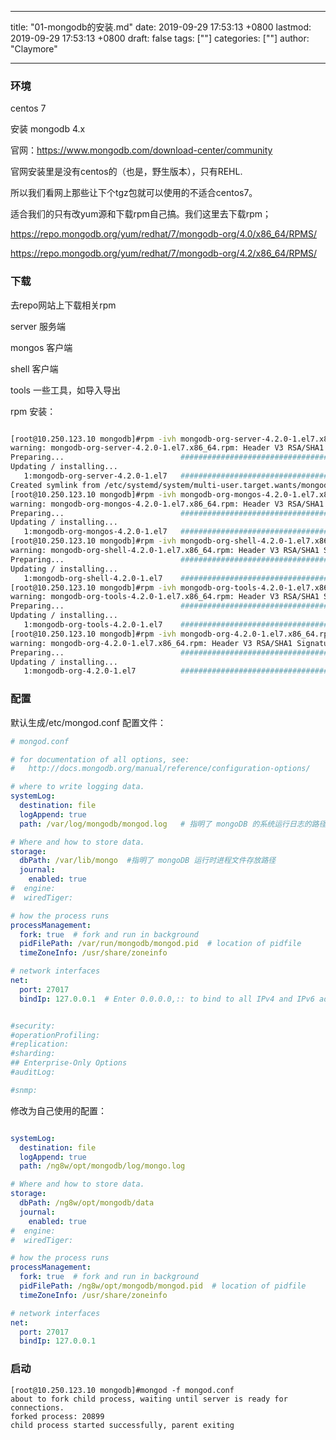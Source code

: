 
---
title: "01-mongodb的安装.md"
date: 2019-09-29 17:53:13 +0800
lastmod: 2019-09-29 17:53:13 +0800
draft: false
tags: [""]
categories: [""]
author: "Claymore"

---
### 环境

centos 7

安装 mongodb 4.x

官网：https://www.mongodb.com/download-center/community

官网安装里是没有centos的（也是，野生版本），只有REHL.



所以我们看网上那些让下个tgz包就可以使用的不适合centos7。

适合我们的只有改yum源和下载rpm自己搞。我们这里去下载rpm；

https://repo.mongodb.org/yum/redhat/7/mongodb-org/4.0/x86_64/RPMS/

https://repo.mongodb.org/yum/redhat/7/mongodb-org/4.2/x86_64/RPMS/



### 下载

去repo网站上下载相关rpm

server 服务端

mongos 客户端

shell  客户端

tools 一些工具，如导入导出



rpm 安装：

```sh

[root@10.250.123.10 mongodb]#rpm -ivh mongodb-org-server-4.2.0-1.el7.x86_64.rpm
warning: mongodb-org-server-4.2.0-1.el7.x86_64.rpm: Header V3 RSA/SHA1 Signature, key ID 058f8b6b: NOKEY
Preparing...                          ################################# [100%]
Updating / installing...
   1:mongodb-org-server-4.2.0-1.el7   ################################# [100%]
Created symlink from /etc/systemd/system/multi-user.target.wants/mongod.service to /usr/lib/systemd/system/mongod.service.
[root@10.250.123.10 mongodb]#rpm -ivh mongodb-org-mongos-4.2.0-1.el7.x86_64.rpm
warning: mongodb-org-mongos-4.2.0-1.el7.x86_64.rpm: Header V3 RSA/SHA1 Signature, key ID 058f8b6b: NOKEY
Preparing...                          ################################# [100%]
Updating / installing...
   1:mongodb-org-mongos-4.2.0-1.el7   ################################# [100%]
[root@10.250.123.10 mongodb]#rpm -ivh mongodb-org-shell-4.2.0-1.el7.x86_64.rpm
warning: mongodb-org-shell-4.2.0-1.el7.x86_64.rpm: Header V3 RSA/SHA1 Signature, key ID 058f8b6b: NOKEY
Preparing...                          ################################# [100%]
Updating / installing...
   1:mongodb-org-shell-4.2.0-1.el7    ################################# [100%]
[root@10.250.123.10 mongodb]#rpm -ivh mongodb-org-tools-4.2.0-1.el7.x86_64.rpm
warning: mongodb-org-tools-4.2.0-1.el7.x86_64.rpm: Header V3 RSA/SHA1 Signature, key ID 058f8b6b: NOKEY
Preparing...                          ################################# [100%]
Updating / installing...
   1:mongodb-org-tools-4.2.0-1.el7    ################################# [100%]
[root@10.250.123.10 mongodb]#rpm -ivh mongodb-org-4.2.0-1.el7.x86_64.rpm
warning: mongodb-org-4.2.0-1.el7.x86_64.rpm: Header V3 RSA/SHA1 Signature, key ID 058f8b6b: NOKEY
Preparing...                          ################################# [100%]
Updating / installing...
   1:mongodb-org-4.2.0-1.el7          ################################# [100%]
```



### 配置

默认生成/etc/mongod.conf 配置文件： 

```yaml
# mongod.conf

# for documentation of all options, see:
#   http://docs.mongodb.org/manual/reference/configuration-options/

# where to write logging data.
systemLog:
  destination: file
  logAppend: true
  path: /var/log/mongodb/mongod.log   # 指明了 mongoDB 的系统运行日志的路径

# Where and how to store data.
storage:
  dbPath: /var/lib/mongo  #指明了 mongoDB 运行时进程文件存放路径
  journal:
    enabled: true
#  engine:
#  wiredTiger:

# how the process runs
processManagement:
  fork: true  # fork and run in background
  pidFilePath: /var/run/mongodb/mongod.pid  # location of pidfile
  timeZoneInfo: /usr/share/zoneinfo

# network interfaces
net:
  port: 27017
  bindIp: 127.0.0.1  # Enter 0.0.0.0,:: to bind to all IPv4 and IPv6 addresses or, alternatively, use the net.bindIpAll setting. # 意味着默认情况下只能本机连接 mongoDB。


#security:
#operationProfiling:
#replication:
#sharding:
## Enterprise-Only Options
#auditLog:

#snmp:
```

修改为自己使用的配置：

```yaml

systemLog:
  destination: file
  logAppend: true
  path: /ng8w/opt/mongodb/log/mongo.log

# Where and how to store data.
storage:
  dbPath: /ng8w/opt/mongodb/data
  journal:
    enabled: true
#  engine:
#  wiredTiger:

# how the process runs
processManagement:
  fork: true  # fork and run in background
  pidFilePath: /ng8w/opt/mongodb/mongod.pid  # location of pidfile
  timeZoneInfo: /usr/share/zoneinfo

# network interfaces
net:
  port: 27017
  bindIp: 127.0.0.1
```





### 启动

```
[root@10.250.123.10 mongodb]#mongod -f mongod.conf
about to fork child process, waiting until server is ready for connections.
forked process: 20899
child process started successfully, parent exiting
```

